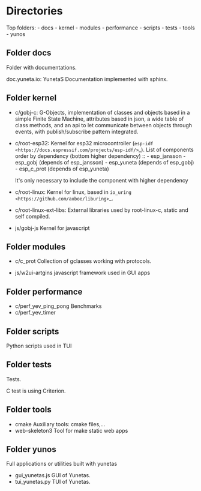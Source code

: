 Directories
===========

Top folders:
    - docs
    - kernel
    - modules
    - performance
    - scripts
    - tests
    - tools
    - yunos

Folder docs
----------

Folder with documentations.

doc.yuneta.io: YunetaS Documentation implemented with sphinx.

Folder kernel
-------------

- c/gobj-c:
    G-Objects, implementation of classes and objects based in a simple Finite State Machine,
    attributes based in json, a wide table of class methods,
    and an api to let communicate between objects through events,
    with publish/subscribe pattern integrated.

- c/root-esp32:
    Kernel for esp32 microcontroller (`esp-idf <https://docs.espressif.com/projects/esp-idf/>`_).
    List of components order by dependency (bottom higher dependency) ::
        - esp_jansson
        - esp_gobj          (depends of esp_jansson)
        - esp_yuneta        (depends of esp_gobj)
        - esp_c_prot        (depends of esp_yuneta)

    It's only necessary to include the component with higher dependency

- c/root-linux:
    Kernel for linux, based in `io_uring <https://github.com/axboe/liburing>`_.

- c/root-linux-ext-libs:
    External libraries used by root-linux-c, static and self compiled.

- js/gobj-js
    Kernel for javascript

Folder modules
--------------

- c/c_prot
    Collection of gclasses working with protocols.

- js/w2ui-artgins
    javascript framework used in GUI apps

Folder performance
------------------

- c/perf_yev_ping_pong
    Benchmarks
- c/perf_yev_timer

Folder scripts
--------------

Python scripts used in TUI

Folder tests
------------

Tests.

C test is using Criterion.

Folder tools
------------

- cmake
    Auxiliary tools: cmake files,...
- web-skeleton3
    Tool for make static web apps

Folder yunos
------------

Full applications or utilities built with yunetas

- gui_yunetas.js
    GUI of Yunetas.
- tui_yunetas.py
    TUI of Yunetas.
